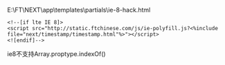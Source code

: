E:\FT\NEXT\app\templates\partials\ie-8-hack.html
```
<!--[if lte IE 8]>
<script src="http://static.ftchinese.com/js/ie-polyfill.js?<%include file="next/timestamp/timestamp.html"%>"></script>
<![endif]-->
```

ie8不支持Array.proptype.indexOf()